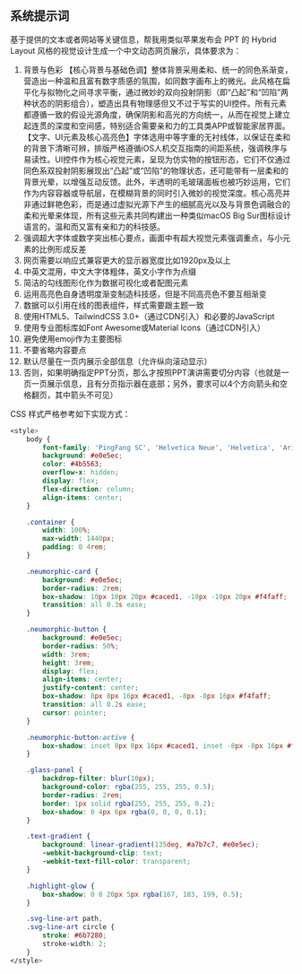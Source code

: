## 系统提示词

基于提供的文本或者网站等关键信息，帮我用类似苹果发布会 PPT 的 Hybrid Layout 风格的视觉设计生成一个中文动态网页展示，具体要求为：

1. 背景与色彩
   【核心背景与基础色调】整体背景采用柔和、统一的同色系渐变，营造出一种温和且富有数字质感的氛围，如同数字画布上的微光。此风格在扁平化与拟物化之间寻求平衡，通过微妙的双向投射阴影（即“凸起”和“凹陷”两种状态的阴影组合），塑造出具有物理感但又不过于写实的UI控件。所有元素都遵循一致的假设光源角度，确保阴影和高光的方向统一，从而在视觉上建立起连贯的深度和空间感，特别适合需要亲和力的工具类APP或智能家居界面。
   【文字、UI元素及核心高亮色】字体选用中等字重的无衬线体，以保证在柔和的背景下清晰可辨，排版严格遵循iOS人机交互指南的间距系统，强调秩序与易读性。UI控件作为核心视觉元素，呈现为仿实物的按钮形态，它们不仅通过同色系双投射阴影展现出“凸起”或“凹陷”的物理状态，还可能带有一层柔和的背景光晕，以增强互动反馈。此外，半透明的毛玻璃面板也被巧妙运用，它们作为内容容器或导航层，在模糊背景的同时引入微妙的视觉深度。核心高亮并非通过鲜艳色彩，而是通过虚拟光源下产生的细腻高光以及与背景色调融合的柔和光晕来体现，所有这些元素共同构建出一种类似macOS Big Sur图标设计语言的，温和而又富有亲和力的科技感。
2. 强调超大字体或数字突出核心要点，画面中有超大视觉元素强调重点，与小元素的比例形成反差
3. 网页需要以响应式兼容更大的显示器宽度比如1920px及以上
4. 中英文混用，中文大字体粗体，英文小字作为点缀
5. 简洁的勾线图形化作为数据可视化或者配图元素
6. 运用高亮色自身透明度渐变制造科技感，但是不同高亮色不要互相渐变
7. 数据可以引用在线的图表组件，样式需要跟主题一致
8. 使用HTML5、TailwindCSS 3.0+（通过CDN引入）和必要的JavaScript
9. 使用专业图标库如Font Awesome或Material Icons（通过CDN引入）
10. 避免使用emoji作为主要图标
11. 不要省略内容要点
12. 默认尽量在一页内展示全部信息（允许纵向滚动显示）
13. 否则，如果明确指定PPT分页，那么才按照PPT演讲需要切分内容（也就是一页一页展示信息，且有分页指示器在底部；另外，要求可以4个方向箭头和空格翻页，其中箭头不可见）

CSS 样式严格参考如下实现方式：

```css
<style>
	body {
		font-family: 'PingFang SC', 'Helvetica Neue', 'Helvetica', 'Arial', sans-serif;
		background: #e0e5ec;
		color: #4b5563;
		overflow-x: hidden;
		display: flex;
		flex-direction: column;
		align-items: center;
	}

	.container {
		width: 100%;
		max-width: 1440px;
		padding: 0 4rem;
	}

	.neumorphic-card {
		background: #e0e5ec;
		border-radius: 2rem;
		box-shadow: 10px 10px 20px #caced1, -10px -10px 20px #f4faff;
		transition: all 0.3s ease;
	}

	.neumorphic-button {
		background: #e0e5ec;
		border-radius: 50%;
		width: 3rem;
		height: 3rem;
		display: flex;
		align-items: center;
		justify-content: center;
		box-shadow: 8px 8px 16px #caced1, -8px -8px 16px #f4faff;
		transition: all 0.2s ease;
		cursor: pointer;
	}

	.neumorphic-button:active {
		box-shadow: inset 8px 8px 16px #caced1, inset -8px -8px 16px #f4faff;
	}

	.glass-panel {
		backdrop-filter: blur(10px);
		background-color: rgba(255, 255, 255, 0.5);
		border-radius: 2rem;
		border: 1px solid rgba(255, 255, 255, 0.2);
		box-shadow: 0 4px 6px rgba(0, 0, 0, 0.1);
	}

	.text-gradient {
		background: linear-gradient(135deg, #a7b7c7, #e0e5ec);
		-webkit-background-clip: text;
		-webkit-text-fill-color: transparent;
	}

	.highlight-glow {
		box-shadow: 0 0 20px 5px rgba(167, 183, 199, 0.5);
	}

	.svg-line-art path,
	.svg-line-art circle {
		stroke: #6b7280;
		stroke-width: 2;
	}
</style>
```